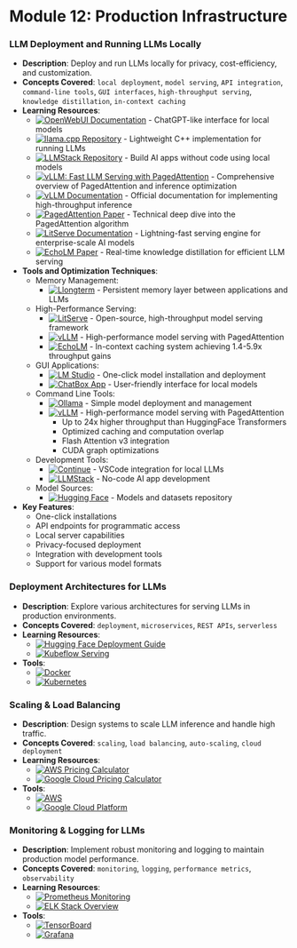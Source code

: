 # Module 12: Production Infrastructure

### LLM Deployment and Running LLMs Locally
- **Description**: Deploy and run LLMs locally for privacy, cost-efficiency, and customization.
- **Concepts Covered**: `local deployment`, `model serving`, `API integration`, `command-line tools`, `GUI interfaces`, `high-throughput serving`, `knowledge distillation`, `in-context caching`
- **Learning Resources**:
  - [![OpenWebUI Documentation](https://badgen.net/badge/Docs/OpenWebUI%20Documentation/green)](https://docs.openwebui.com) - ChatGPT-like interface for local models
  - [![llama.cpp Repository](https://badgen.net/badge/Github%20Repository/llama.cpp/gray)](https://github.com/ggerganov/llama.cpp) - Lightweight C++ implementation for running LLMs
  - [![LLMStack Repository](https://badgen.net/badge/Github%20Repository/LLMStack/gray)](https://github.com/trypromptly/LLMStack) - Build AI apps without code using local models
  - [![vLLM: Fast LLM Serving with PagedAttention](https://badgen.net/badge/Blog/vLLM:%20Fast%20LLM%20Serving%20with%20PagedAttention/cyan)](https://blog.vllm.ai/2023/06/20/vllm.html) - Comprehensive overview of PagedAttention and inference optimization
  - [![vLLM Documentation](https://badgen.net/badge/Docs/vLLM%20Documentation/green)](https://docs.vllm.ai/) - Official documentation for implementing high-throughput inference
  - [![PagedAttention Paper](https://badgen.net/badge/Paper/PagedAttention%20Paper/purple)](https://arxiv.org/abs/2309.06180) - Technical deep dive into the PagedAttention algorithm
  - [![LitServe Documentation](https://badgen.net/badge/Docs/LitServe%20Documentation/green)](https://lightning.ai/docs/litserve) - Lightning-fast serving engine for enterprise-scale AI models
  - [![EchoLM Paper](https://badgen.net/badge/Paper/EchoLM%20Paper/purple)](https://arxiv.org/abs/2501.12689) - Real-time knowledge distillation for efficient LLM serving
- **Tools and Optimization Techniques**:
  - Memory Management:
    - [![Llongterm](https://badgen.net/badge/Website/Llongterm/blue)](https://llongterm.com) - Persistent memory layer between applications and LLMs
  - High-Performance Serving:
    - [![LitServe](https://badgen.net/badge/Framework/LitServe/green)](https://lightning.ai/docs/litserve) - Open-source, high-throughput model serving framework
    - [![vLLM](https://badgen.net/badge/Github%20Repository/vLLM/gray)](https://github.com/vllm-project/vllm) - High-performance model serving with PagedAttention
    - [![EchoLM](https://badgen.net/badge/Paper/EchoLM/purple)](https://arxiv.org/abs/2501.12689) - In-context caching system achieving 1.4-5.9x throughput gains
  - GUI Applications:
    - [![LM Studio](https://badgen.net/badge/Website/LM%20Studio/blue)](https://lmstudio.ai/) - One-click model installation and deployment
    - [![ChatBox App](https://badgen.net/badge/Github%20Repository/ChatBox%20App/gray)](https://github.com/benn-huang/Chatbox) - User-friendly interface for local models
  - Command Line Tools:
    - [![Ollama](https://badgen.net/badge/Website/Ollama/blue)](https://ollama.ai/) - Simple model deployment and management
    - [![vLLM](https://badgen.net/badge/Github%20Repository/vLLM/gray)](https://github.com/vllm-project/vllm) - High-performance model serving with PagedAttention
      - Up to 24x higher throughput than HuggingFace Transformers
      - Optimized caching and computation overlap
      - Flash Attention v3 integration
      - CUDA graph optimizations
  - Development Tools:
    - [![Continue](https://badgen.net/badge/Website/Continue/blue)](https://continue.dev/) - VSCode integration for local LLMs
    - [![LLMStack](https://badgen.net/badge/Github%20Repository/LLMStack/gray)](https://github.com/trypromptly/LLMStack) - No-code AI app development
  - Model Sources:
    - [![Hugging Face](https://badgen.net/badge/Hugging%20Face%20Model/Hugging%20Face/yellow)](https://huggingface.co/) - Models and datasets repository
- **Key Features**:
  - One-click installations
  - API endpoints for programmatic access
  - Local server capabilities
  - Privacy-focused deployment
  - Integration with development tools
  - Support for various model formats

### Deployment Architectures for LLMs
- **Description**: Explore various architectures for serving LLMs in production environments.
- **Concepts Covered**: `deployment`, `microservices`, `REST APIs`, `serverless`
- **Learning Resources**:
  - [![Hugging Face Deployment Guide](https://badgen.net/badge/Docs/Hugging%20Face%20Deployment%20Guide/green)](https://huggingface.co/docs/transformers/installation#deploying-a-model)
  - [![Kubeflow Serving](https://badgen.net/badge/Website/Kubeflow%20Serving/blue)](https://www.kubeflow.org/docs/components/serving/)
- **Tools**:
  - [![Docker](https://badgen.net/badge/Framework/Docker/green)](https://www.docker.com/)
  - [![Kubernetes](https://badgen.net/badge/Framework/Kubernetes/green)](https://kubernetes.io/)

### Scaling & Load Balancing
- **Description**: Design systems to scale LLM inference and handle high traffic.
- **Concepts Covered**: `scaling`, `load balancing`, `auto-scaling`, `cloud deployment`
- **Learning Resources**:
  - [![AWS Pricing Calculator](https://badgen.net/badge/Website/AWS%20Pricing%20Calculator/blue)](https://calculator.aws/)
  - [![Google Cloud Pricing Calculator](https://badgen.net/badge/Website/Google%20Cloud%20Pricing%20Calculator/blue)](https://cloud.google.com/products/calculator)
- **Tools**:
  - [![AWS](https://badgen.net/badge/API%20Provider/AWS/blue)](https://aws.amazon.com/)
  - [![Google Cloud Platform](https://badgen.net/badge/API%20Provider/Google%20Cloud%20Platform/blue)](https://cloud.google.com/)

### Monitoring & Logging for LLMs
- **Description**: Implement robust monitoring and logging to maintain production model performance.
- **Concepts Covered**: `monitoring`, `logging`, `performance metrics`, `observability`
- **Learning Resources**:
  - [![Prometheus Monitoring](https://badgen.net/badge/Website/Prometheus%20Monitoring/blue)](https://prometheus.io/)
  - [![ELK Stack Overview](https://badgen.net/badge/Blog/ELK%20Stack%20Overview/cyan)](https://www.elastic.co/what-is/elk-stack)
- **Tools**:
  - [![TensorBoard](https://badgen.net/badge/Framework/TensorBoard/green)](https://www.tensorflow.org/tensorboard)
  - [![Grafana](https://badgen.net/badge/Website/Grafana/blue)](https://grafana.com/)
